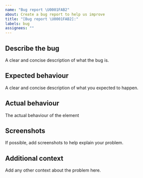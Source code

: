 ```yaml
---
name: "Bug report \U0001FAB2"
about: Create a bug report to help us improve
title: "[Bug report \U0001FAB2]:"
labels: bug
assignees: ""
---
```


## Describe the bug

A clear and concise description of what the bug is.

## Expected behaviour

A clear and concise description of what you expected to happen.

## Actual behaviour

The actual behaviour of the element

## Screenshots

If possible, add screenshots to help explain your problem.

## Additional context

Add any other context about the problem here.
